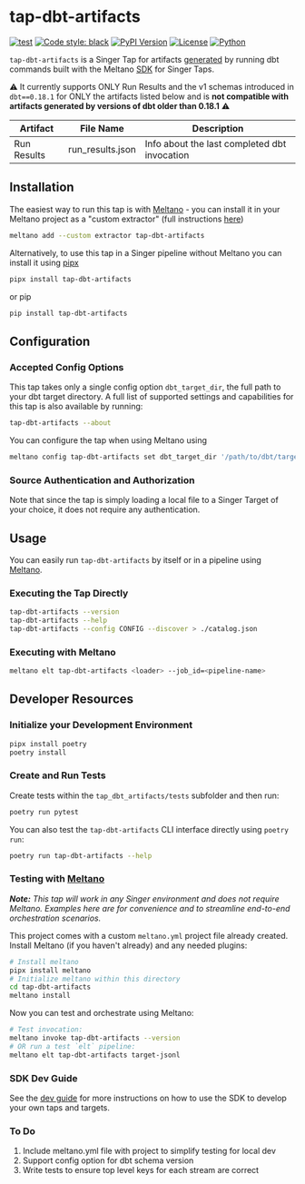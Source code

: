 # tap-dbt-artifacts
[![test](https://github.com/prratek/tap-dbt-artifacts/actions/workflows/test.yml/badge.svg)](https://github.com/prratek/tap-dbt-artifacts/actions/workflows/test.yml)
[![Code style: black](https://img.shields.io/badge/code%20style-black-000000.svg)](https://github.com/psf/black)
[![PyPI Version](https://img.shields.io/pypi/v/tap-dbt-artifacts?style=flat)](https://pypi.org/project/tap-dbt-artifacts/)
[![License](https://img.shields.io/pypi/l/tap-dbt-artifacts)](LICENSE.md)
[![Python](https://img.shields.io/pypi/pyversions/tap-dbt-artifacts)](https://pypi.org/project/tap-dbt-artifacts/)

`tap-dbt-artifacts` is a Singer Tap for artifacts [generated](https://docs.getdbt.com/reference/artifacts/dbt-artifacts) 
by running dbt commands built with the Meltano [SDK](https://gitlab.com/meltano/singer-sdk) for Singer Taps. 

:warning: It currently supports ONLY Run Results and the v1 schemas introduced in `dbt==0.18.1` for ONLY the artifacts listed below 
and is **not compatible with artifacts generated by versions of dbt older than 0.18.1** :warning:

| Artifact | File Name | Description |
| -------- | --------- | ----------- |
| Run Results | run_results.json | Info about the last completed dbt invocation |

## Installation

The easiest way to run this tap is with [Meltano](https://meltano.com/docs/) - you can install it in your Meltano 
project as a "custom extractor" (full instructions [here](https://meltano.com/docs/getting-started.html#add-an-extractor-to-pull-data-from-a-source))
```bash
meltano add --custom extractor tap-dbt-artifacts
```

Alternatively, to use this tap in a Singer pipeline without Meltano you can install it using [pipx](https://pypa.github.io/pipx/comparisons/#pipx-vs-pip)
```bash
pipx install tap-dbt-artifacts
```
or pip
```bash
pip install tap-dbt-artifacts
```

## Configuration

### Accepted Config Options

This tap takes only a single config option `dbt_target_dir`, the full path to your dbt target directory. A full list of 
supported settings and capabilities for this tap is also available by running:
```bash
tap-dbt-artifacts --about
```

You can configure the tap when using Meltano using
```bash
meltano config tap-dbt-artifacts set dbt_target_dir '/path/to/dbt/target'
```

### Source Authentication and Authorization

Note that since the tap is simply loading a local file to a Singer Target of your choice, it does not require any
authentication.

## Usage

You can easily run `tap-dbt-artifacts` by itself or in a pipeline using [Meltano](www.meltano.com).

### Executing the Tap Directly

```bash
tap-dbt-artifacts --version
tap-dbt-artifacts --help
tap-dbt-artifacts --config CONFIG --discover > ./catalog.json
```

### Executing with Meltano

```bash
meltano elt tap-dbt-artifacts <loader> --job_id=<pipeline-name>
```

## Developer Resources


### Initialize your Development Environment

```bash
pipx install poetry
poetry install
```

### Create and Run Tests

Create tests within the `tap_dbt_artifacts/tests` subfolder and then run:

```bash
poetry run pytest
```

You can also test the `tap-dbt-artifacts` CLI interface directly using `poetry run`:

```bash
poetry run tap-dbt-artifacts --help
```

### Testing with [Meltano](https://www.meltano.com)

_**Note:** This tap will work in any Singer environment and does not require Meltano.
Examples here are for convenience and to streamline end-to-end orchestration scenarios._

This project comes with a custom `meltano.yml` project file already created. Install Meltano (if you haven't already) 
and any needed plugins:

```bash
# Install meltano
pipx install meltano
# Initialize meltano within this directory
cd tap-dbt-artifacts
meltano install
```

Now you can test and orchestrate using Meltano:

```bash
# Test invocation:
meltano invoke tap-dbt-artifacts --version
# OR run a test `elt` pipeline:
meltano elt tap-dbt-artifacts target-jsonl
```

### SDK Dev Guide

See the [dev guide](https://gitlab.com/meltano/singer-sdk/-/blob/main/docs/dev_guide.md) for more instructions on how 
to use the SDK to develop your own taps and targets.

### To Do

1. Include meltano.yml file with project to simplify testing for local dev
2. Support config option for dbt schema version
3. Write tests to ensure top level keys for each stream are correct
